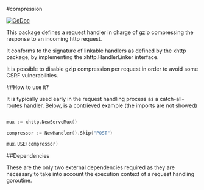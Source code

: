 #compression

[![GoDoc](https://godoc.org/github.com/atdiar/xhttp/handlers/compression?status.svg)](https://godoc.org/github.com/atdiar/xhttp/handlers/compression)

This package defines a request handler in charge of gzip compressing the
 response to an incoming http request.

It conforms to the signature of linkable handlers as defined by the xhttp
package, by implementing the xhttp.HandlerLinker interface.

It is possible to disable gzip compression per request in order to avoid some
CSRF vulnerabilities.

##How to use it?

It is typically used early in the request handling process as a catch-all-routes
handler.
Below, is a contrieved example (the imports are not showed)

``` go

mux := xhttp.NewServeMux()

compressor := NewHandler().Skip("POST")

mux.USE(compressor)

```
##Dependencies

[xhttp package]:http://github.com/atdiar/xhttp
[execution package]:http://github.com/atdiar/goroutine/execution

These are the only two external dependencies required as they are necessary
to take into account the execution context of a request handling goroutine.
